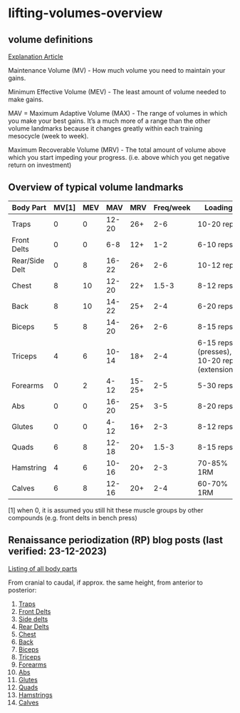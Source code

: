 # lifting-volumes-overview





## volume definitions
[Explanation Article](https://rpstrength.com/blogs/articles/training-volume-landmarks-muscle-growth)


Maintenance Volume (MV) - How much volume you need to maintain your gains.

Minimum Effective Volume (MEV) - The least amount of volume needed to make gains.

MAV = Maximum Adaptive Volume (MAX) - The range of volumes in which you make your best gains. It’s a much more of a range than the other volume landmarks because it changes greatly within each training mesocycle (week to week).

Maximum Recoverable Volume (MRV) - The total amount of volume above which you start impeding your progress. (i.e. above which you get negative return on investment)


## Overview of typical volume landmarks


Body Part      | MV[1] | MEV  | MAV   | MRV    | Freq/week | Loading
 ----          | ----  | ---- | ----  | ----   | ----      | ----
Traps          | 0     | 0    | 12-20 | 26+    | 2-6       | 10-20 reps
Front Delts    | 0     | 0    | 6-8   | 12+    | 1-2       | 6-10 reps
Rear/Side Delt | 0     | 8    | 16-22 | 26+    | 2-6       | 10-12 reps
Chest          | 8     | 10   | 12-20 | 22+    | 1.5-3     | 8-12 reps
Back           | 8     | 10   | 14-22 | 25+    | 2-4       | 6-20 reps
Biceps         | 5     | 8    | 14-20 | 26+    | 2-6       | 8-15 reps
Triceps        | 4     | 6    | 10-14 | 18+    | 2-4       | 6-15 reps (presses), 10-20 reps (extensions)
Forearms       | 0     | 2    | 4-12  | 15-25+ | 2-5       | 5-30 reps
Abs            | 0     | 0    | 16-20 | 25+    | 3-5       | 8-20 reps
Glutes         | 0     | 0    | 4-12  | 16+    | 2-3       | 8-12 reps
Quads          | 6     | 8    | 12-18 | 20+    | 1.5-3     | 8-15 reps
Hamstring      | 4     | 6    | 10-16 | 20+    | 2-3       | 70-85% 1RM
Calves         | 6     | 8    | 12-16 | 20+    | 2-4       | 60-70% 1RM


[1] when 0, it is assumed you still hit these muscle groups by other compounds (e.g. front delts in bench press)




## Renaissance periodization (RP) blog posts (last verified: 23-12-2023)
[Listing of all body parts](https://rpstrength.com/blogs/articles/hypertrophy-training-guide-central-hub)


From cranial to caudal, if approx. the same height, from anterior to posterior:
1. [Traps](https://renaissanceperiodization.com/trap-training-tips-hypertrophy/)
1. [Front Delts](https://renaissanceperiodization.com/front-delt-training-tips-hypertrophy/)
1. [Side delts](https://rpstrength.com/blogs/articles/side-delt-size-training-tips)
1. [Rear Delts](https://rpstrength.com/blogs/articles/rear-delt-size-training-tips)
1. [Chest](https://renaissanceperiodization.com/chest-training-tips-hypertrophy/)
1. [Back](https://renaissanceperiodization.com/back-training-tips-hypertrophy/)
1. [Biceps](https://rpstrength.com/blogs/articles/bicep-training-tips-hypertrophy)
1. [Triceps](https://rpstrength.com/blogs/articles/triceps-hypertrophy-training-tips/)
1. [Forearms](https://rpstrength.com/blogs/articles/forearm-growth-training-tips)  
1. [Abs](https://renaissanceperiodization.com/ab-training/)
1. [Glutes](https://renaissanceperiodization.com/glute-training-tips-hypertrophy/)
1. [Quads](https://rpstrength.com/blogs/articles/quad-size-training-tips)
1. [Hamstrings](https://rpstrength.com/blogs/articles/hamstring-size-training-tips)
1. [Calves](https://renaissanceperiodization.com/calves-training-tips-hypertrophy/)
